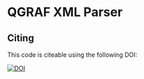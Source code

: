 QGRAF XML Parser
================

## Citing

This code is citeable using the following DOI:



[![DOI](https://zenodo.org/badge/22973/ndeutschmann/qgrafparser.svg)](https://zenodo.org/badge/latestdoi/22973/ndeutschmann/qgrafparser)

